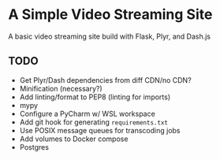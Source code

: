 # A Simple Video Streaming Site

A basic video streaming site build with Flask, Plyr, and Dash.js


## TODO

* Get Plyr/Dash dependencies from diff CDN/no CDN?
* Minification (necessary?)
* Add linting/format to PEP8 (linting for imports)
* mypy
* Configure a PyCharm w/ WSL workspace
* Add git hook for generating `requirements.txt`
* Use POSIX message queues for transcoding jobs
* Add volumes to Docker compose
* Postgres
